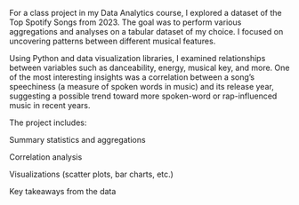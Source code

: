 For a class project in my Data Analytics course, I explored a dataset of the Top Spotify Songs from 2023. The goal was to perform various aggregations and analyses on a tabular dataset of my choice. I focused on uncovering patterns between different musical features.

Using Python and data visualization libraries, I examined relationships between variables such as danceability, energy, musical key, and more. One of the most interesting insights was a correlation between a song’s speechiness (a measure of spoken words in music) and its release year, suggesting a possible trend toward more spoken-word or rap-influenced music in recent years.

The project includes:

Summary statistics and aggregations

Correlation analysis

Visualizations (scatter plots, bar charts, etc.)

Key takeaways from the data
